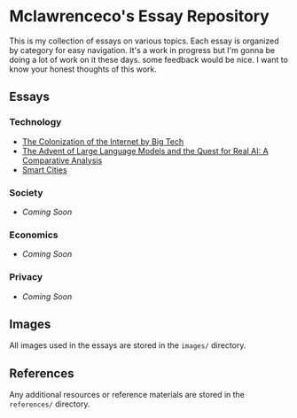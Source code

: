 # Mclawrenceco's Essay Repository

This is my collection of essays on various topics. Each essay is organized by category for easy navigation. It's a work in progress but I'm gonna be doing a lot of work on it these days. some feedback would be nice. I want to know your honest thoughts of this work.

## Essays

### Technology
- [The Colonization of the Internet by Big Tech](essays/technology/2024-05-19-internet-colonization-by-big-tech.md)
- [The Advent of Large Language Models and the Quest for Real AI: A Comparative Analysis](https://github.com/Mclawrenceco/Journals-files/blob/398e877f8e1cb03017a756542965887ce88da321/essays/technology/The%20Future%20of%20Cryptocurrency%20and%20Blockchain%20Technology%3A%20Potential%20Applications%20and%20Dangers.md)
- [Smart Cities](https://github.com/Mclawrenceco/Journals-files/blob/main/essays/technology/Smart%20Cities.md)
### Society
- *Coming Soon*

### Economics
- *Coming Soon*

### Privacy
- *Coming Soon*

## Images
All images used in the essays are stored in the `images/` directory.

## References
Any additional resources or reference materials are stored in the `references/` directory.
